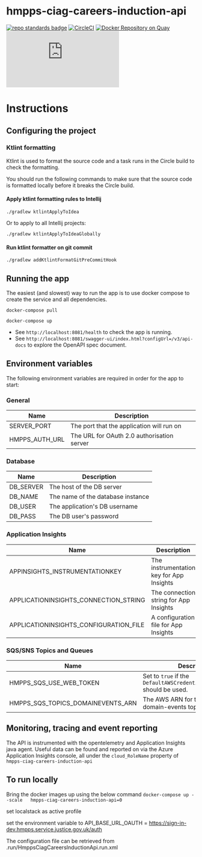 # hmpps-ciag-careers-induction-api
[![repo standards badge](https://img.shields.io/badge/dynamic/json?color=blue&style=flat&logo=github&label=MoJ%20Compliant&query=%24.result&url=https%3A%2F%2Foperations-engineering-reports.cloud-platform.service.justice.gov.uk%2Fapi%2Fv1%2Fcompliant_public_repositories%2Fhmpps-ciag-careers-induction-api)](https://operations-engineering-reports.cloud-platform.service.justice.gov.uk/public-github-repositories.html#hmpps-ciag-careers-induction-api "Link to report")
[![CircleCI](https://circleci.com/gh/ministryofjustice/hmpps-ciag-careers-induction-api/tree/main.svg?style=svg)](https://circleci.com/gh/ministryofjustice/hmpps-ciag-careers-induction-api)
[![Docker Repository on Quay](https://quay.io/repository/hmpps/hmpps-ciag-careers-induction-api/status "Docker Repository on Quay")](https://quay.io/repository/hmpps/hmpps-ciag-careers-induction-api)
[![API docs](https://ciag-induction-api-dev.hmpps.service.justice.gov.uk/swagger-ui/index.html#/)](https://hmpps-ciag-careers-induction-api-dev.hmpps.service.justice.gov.uk/webjars/swagger-ui/index.html?configUrl=/v3/api-docs)


# Instructions
## Configuring the project

### Ktlint formatting
Ktlint is used to format the source code and a task runs in the Circle build to check the formatting.

You should run the following commands to make sure that the source code is formatted locally before it breaks the Circle build.

#### Apply ktlint formatting rules to Intellij
`./gradlew ktlintApplyToIdea`

Or to apply to all Intellij projects:

`./gradlew ktlintApplyToIdeaGlobally`

#### Run ktlint formatter on git commit
`./gradlew addKtlintFormatGitPreCommitHook`

## Running the app
The easiest (and slowest) way to run the app is to use docker compose to create the service and all dependencies.

`docker-compose pull`

`docker-compose up`

* See `http://localhost:8081/health` to check the app is running.
* See `http://localhost:8081/swagger-ui/index.html?configUrl=/v3/api-docs` to explore the OpenAPI spec document.

## Environment variables
The following environment variables are required in order for the app to start:

### General

| Name           | Description                                |
|----------------|--------------------------------------------|
| SERVER_PORT    | The port that the application will run on  |
| HMPPS_AUTH_URL | The URL for OAuth 2.0 authorisation server |

### Database

| Name      | Description                       |
|-----------|-----------------------------------|
| DB_SERVER | The host of the DB server         |
| DB_NAME   | The name of the database instance |        
| DB_USER   | The application's DB username     |
| DB_PASS   | The DB user's password            |

### Application Insights

| Name                                   | Description                              |
|----------------------------------------|------------------------------------------|
| APPINSIGHTS_INSTRUMENTATIONKEY         | The instrumentation key for App Insights |
| APPLICATIONINSIGHTS_CONNECTION_STRING  | The connection string for App Insights   |
| APPLICATIONINSIGHTS_CONFIGURATION_FILE | A configuration file for App Insights    |

### SQS/SNS Topics and Queues

| Name                                             | Description                                                               |
|--------------------------------------------------|---------------------------------------------------------------------------|
| HMPPS_SQS_USE_WEB_TOKEN                          | Set to `true` if the `DefaultAWSCredentialsProviderChain` should be used. |
| HMPPS_SQS_TOPICS_DOMAINEVENTS_ARN                | The AWS ARN for the shared domain-events topic.                           |

## Monitoring, tracing and event reporting
The API is instrumented with the opentelemetry and Application Insights java agent. Useful data can be found and reported
on via the Azure Application Insights console, all under the `cloud_RoleName` property of `hmpps-ciag-careers-induction-api`

## To run locally 
Bring the docker images up using the below command
`docker-compose up --scale   hmpps-ciag-careers-induction-api=0`

set localstack as active profile

set the environment variable to
API_BASE_URL_OAUTH = https://sign-in-dev.hmpps.service.justice.gov.uk/auth

The configuration file can be retrieved from .run/HmppsCiagCareersInductionApi.run.xml
